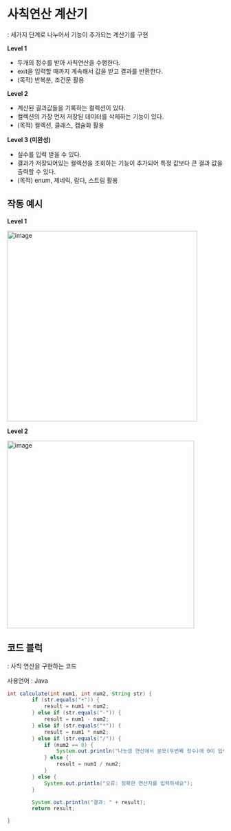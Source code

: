 # 사칙연산 계산기
: 세가지 단계로 나누어서 기능이 추가되는 계산기를 구현


**Level 1**
- 두개의 정수를 받아 사칙연산을 수행한다.
- exit을 입력할 때까지 계속해서 값을 받고 결과를 반환한다.
- (목적) 반복분, 조건문 활용

**Level 2**
- 계산된 결과값들을 기록하는 컬렉션이 있다.
- 컬렉션의 가장 먼저 저장된 데이터를 삭제하는 기능이 있다.
- (목적) 컬렉션, 클래스, 캡슐화 활용

**Level 3 (미완성)**
- 실수를 입력 받을 수 있다.
- 결과가 저장되어있는 컬렉션을 조회하는 기능이 추가되어 특정 값보다 큰 결과 값을 출력할 수 있다.
- (목적) enum, 제네릭, 람다, 스트림 활용




## 작동 예시
**Level 1**

<img width="442" alt="image" src="https://github.com/user-attachments/assets/48fb9957-5357-481f-a29a-80f931b22c8b" />


**Level 2**

<img width="435" alt="image" src="https://github.com/user-attachments/assets/6231d7c9-7f56-4bf8-99c7-1bde0ca47566" />




## 코드 블럭
: 사칙 연산을 구현하는 코드

사용언어 : Java

```java
int calculate(int num1, int num2, String str) {
        if (str.equals("+")) {
            result = num1 + num2;
        } else if (str.equals("-")) {
            result = num1 - num2;
        } else if (str.equals("*")) {
            result = num1 * num2;
        } else if (str.equals("/")) {
            if (num2 == 0) {
                System.out.println("나눗셈 연산에서 분모(두번째 정수)에 0이 입력될 수 없습니다.");
            } else {
                result = num1 / num2;
            }
        } else {
            System.out.println("오류: 정확한 연산자를 입력하세요");
        }

        System.out.println("결과: " + result);
        return result;

}
```



